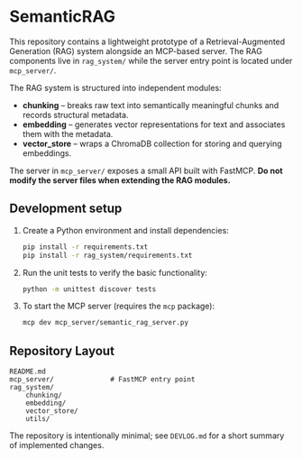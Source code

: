 # SemanticRAG

This repository contains a lightweight prototype of a Retrieval-Augmented Generation (RAG)
system alongside an MCP-based server.  The RAG components live in `rag_system/`
while the server entry point is located under `mcp_server/`.

The RAG system is structured into independent modules:

- **chunking** – breaks raw text into semantically meaningful chunks and records
  structural metadata.
- **embedding** – generates vector representations for text and associates them
  with the metadata.
- **vector_store** – wraps a ChromaDB collection for storing and querying
  embeddings.

The server in `mcp_server/` exposes a small API built with FastMCP.  **Do not
modify the server files when extending the RAG modules.**

## Development setup

1. Create a Python environment and install dependencies:

   ```bash
   pip install -r requirements.txt
   pip install -r rag_system/requirements.txt
   ```

2. Run the unit tests to verify the basic functionality:

   ```bash
   python -m unittest discover tests
   ```

3. To start the MCP server (requires the `mcp` package):

   ```bash
   mcp dev mcp_server/semantic_rag_server.py
   ```

## Repository Layout

```
README.md
mcp_server/              # FastMCP entry point
rag_system/
    chunking/
    embedding/
    vector_store/
    utils/
```

The repository is intentionally minimal; see `DEVLOG.md` for a short summary of
implemented changes.
